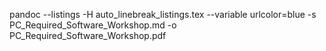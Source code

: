 pandoc --listings -H auto_linebreak_listings.tex --variable urlcolor=blue -s PC_Required_Software_Workshop.md -o PC_Required_Software_Workshop.pdf
